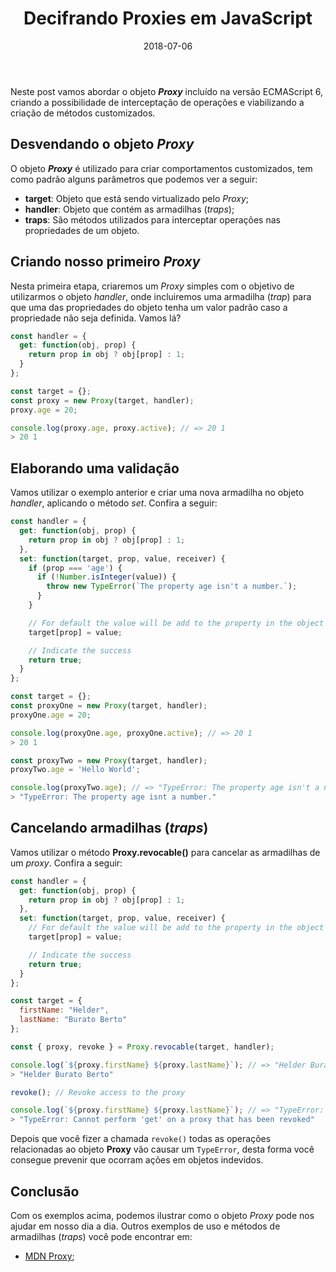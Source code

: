 ﻿---
title: Decifrando Proxies em JavaScript
authors: Helder Burato Berto
type: post
image: https://i.imgur.com/3St5FYf.jpg
date: 2018-07-06
excerpt: Intercepte seus objetos utilizando Proxies.
categories:
  - Javascript
tags:
  - ECMAScript 6
---

Neste post vamos abordar o objeto **_Proxy_** incluído na versão ECMAScript 6, criando a possibilidade de interceptação de operações e viabilizando a criação de métodos customizados.

## Desvendando o objeto _Proxy_

O objeto **_Proxy_** é utilizado para criar comportamentos customizados, tem como padrão alguns parâmetros que podemos ver a seguir:

* **target**: Objeto que está sendo virtualizado pelo _Proxy_;
* **handler**: Objeto que contém as armadilhas (_traps_);
* **traps**: São métodos utilizados para interceptar operações nas propriedades de um objeto.

## Criando nosso primeiro _Proxy_

Nesta primeira etapa, criaremos um _Proxy_ simples com o objetivo de utilizarmos o objeto _handler_, onde incluiremos uma armadilha (_trap_) para que uma das propriedades do objeto tenha um valor padrão caso a propriedade não seja definida. Vamos lá?

```js
const handler = {
  get: function(obj, prop) {
    return prop in obj ? obj[prop] : 1;
  }
};

const target = {};
const proxy = new Proxy(target, handler);
proxy.age = 20;

console.log(proxy.age, proxy.active); // => 20 1
> 20 1
```

## Elaborando uma validação

Vamos utilizar o exemplo anterior e criar uma nova armadilha no objeto _handler_, aplicando o método _set_. Confira a seguir:

```js
const handler = {
  get: function(obj, prop) {
    return prop in obj ? obj[prop] : 1;
  },
  set: function(target, prop, value, receiver) {
    if (prop === 'age') {
      if (!Number.isInteger(value)) {
        throw new TypeError(`The property age isn't a number.`);
      }
    }

    // For default the value will be add to the property in the object
    target[prop] = value;

    // Indicate the success
    return true;
  }
};

const target = {};
const proxyOne = new Proxy(target, handler);
proxyOne.age = 20;

console.log(proxyOne.age, proxyOne.active); // => 20 1
> 20 1

const proxyTwo = new Proxy(target, handler);
proxyTwo.age = 'Hello World';

console.log(proxyTwo.age); // => "TypeError: The property age isn't a number."
> "TypeError: The property age isnt a number."
```

## Cancelando armadilhas (_traps_)

Vamos utilizar o método **Proxy.revocable()** para cancelar as armadilhas de um _proxy_. Confira a seguir:

```js
const handler = {
  get: function(obj, prop) {
    return prop in obj ? obj[prop] : 1;
  },
  set: function(target, prop, value, receiver) {
    // For default the value will be add to the property in the object
    target[prop] = value;

    // Indicate the success
    return true;
  }
};

const target = {
  firstName: "Helder",
  lastName: "Burato Berto"
};

const { proxy, revoke } = Proxy.revocable(target, handler);

console.log(`${proxy.firstName} ${proxy.lastName}`); // => "Helder Burato Berto"
> "Helder Burato Berto"

revoke(); // Revoke access to the proxy

console.log(`${proxy.firstName} ${proxy.lastName}`); // => "TypeError: Cannot perform 'get' on a proxy that has been revoked"
> "TypeError: Cannot perform 'get' on a proxy that has been revoked"
```

Depois que você fizer a chamada `revoke()` todas as operações relacionadas ao objeto **Proxy** vão causar um `TypeError`, desta forma você consegue prevenir que 
ocorram ações em objetos indevidos.

## Conclusão

Com os exemplos acima, podemos ilustrar como o objeto _Proxy_ pode nos ajudar em nosso dia a dia. Outros exemplos de uso e métodos de armadilhas (_traps_) você pode encontrar em:

* [MDN Proxy](https://developer.mozilla.org/en-US/docs/Web/JavaScript/Reference/Global_Objects/Proxy);
